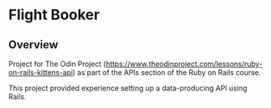 # Flight Booker

## Overview

Project for The Odin Project (https://www.theodinproject.com/lessons/ruby-on-rails-kittens-api) as part of the APIs section of the Ruby on Rails course.

This project provided experience setting up a data-producing API using Rails.
